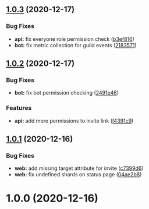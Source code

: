 ## [1.0.3](https://github.com/chamburr/wyvor/compare/v1.0.2...v1.0.3) (2020-12-17)

### Bug Fixes

- **api:** fix everyone role permission check
  ([b3ef816](https://github.com/chamburr/wyvor/commit/b3ef816a6fe2c348612d57cf9ab899ace866d7a5))
- **bot:** fix metric collection for guild events
  ([2183571](https://github.com/chamburr/wyvor/commit/218357105ab6b381f3bb14d0c6ebd4bc95d573b2))

## [1.0.2](https://github.com/chamburr/wyvor/compare/v1.0.1...v1.0.2) (2020-12-17)

### Bug Fixes

- **bot:** fix bot permission checking
  ([2491e46](https://github.com/chamburr/wyvor/commit/2491e4665a986be8b1850b1840f528dcc0cde8fb))

### Features

- **api:** add more permissions to invite link
  ([f4391c9](https://github.com/chamburr/wyvor/commit/f4391c9004cdd6e23b9f4643ed9d6374c3f18a62))

## [1.0.1](https://github.com/chamburr/wyvor/compare/v1.0.0...v1.0.1) (2020-12-16)

### Bug Fixes

- **web:** add missing target attribute for invite
  ([c7399d6](https://github.com/chamburr/wyvor/commit/c7399d6fd16cdb8064d66bad14696e784b1700c3))
- **web:** fix undefined shards on status page
  ([04ae2b8](https://github.com/chamburr/wyvor/commit/04ae2b8d8ca9d9b4262b44d5a95d190b024941d6))

# 1.0.0 (2020-12-16)
